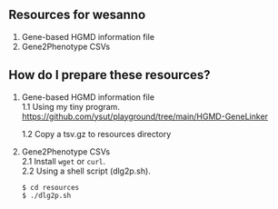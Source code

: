 ## Resources for wesanno
1. Gene-based HGMD information file
2. Gene2Phenotype CSVs

      

## How do I prepare these resources?
1. Gene-based HGMD information file  
    1.1 Using my tiny program.  
    https://github.com/ysut/playground/tree/main/HGMD-GeneLinker

    1.2 Copy a tsv.gz to resources directory

2. Gene2Phenotype CSVs  
    2.1 Install `wget` or `curl`.  
    2.2 Using a shell script (dlg2p.sh).  
    ```Shell
    $ cd resources
    $ ./dlg2p.sh
    ```
